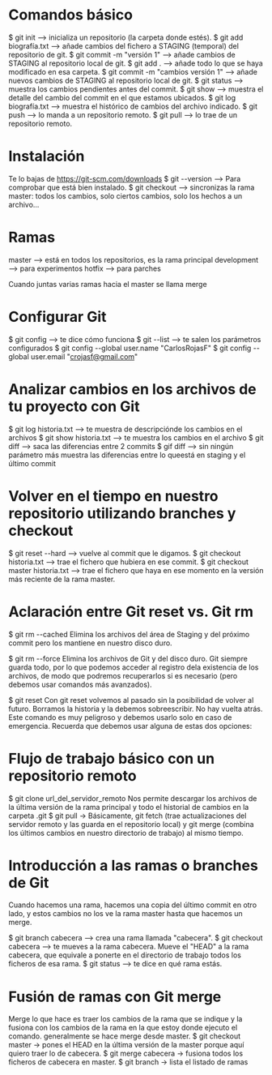 # Comandos básico
$ git init --> inicializa un repositorio (la carpeta donde estés).
$ git add biografía.txt --> añade cambios del fichero a STAGING (temporal) del repositorio  de git.
$ git commit -m "versión 1" --> añade cambios de STAGING al  repositorio local de git.
$ git add . --> añade todo lo que se haya modificado en esa carpeta.
$ git commit -m "cambios versión 1" --> añade nuevos cambios de STAGING al repositorio local de git.
$ git status --> muestra los cambios pendientes antes del commit.
$ git show --> muestra el detalle del cambio del commit en el que estamos ubicados.
$ git log biografía.txt --> muestra el histórico de cambios del archivo indicado.
$ git push --> lo manda a un repositorio remoto.
$ git pull --> lo trae de un repositorio remoto.

# Instalación
Te lo bajas de https://git-scm.com/downloads
$ git --version --> Para comprobar que está bien instalado.
$ git checkout --> sincronizas la rama master: todos los cambios, solo ciertos cambios, solo los hechos a un archivo...

# Ramas
master --> está en todos los repositorios, es la rama principal
development --> para experimentos
hotfix --> para parches

Cuando juntas varias ramas hacia el master se llama merge

# Configurar Git
$ git config --> te dice cómo funciona
$ git --list --> te salen los parámetros configurados
$ git config --global user.name "CarlosRojasF"
$ git config --global user.email "crojasf@gmail.com"

# Analizar cambios en los archivos de tu proyecto con Git
$ git log historia.txt --> te muestra de descripciónde los cambios en el archivos
$ git show historia.txt --> te muestra los cambios en el archivo
$ git diff <HASHcommit1> <HASHcommit2> --> saca las diferencias entre 2 commits
$ gif diff --> sin ningún parámetro más muestra las diferencias entre lo queestá en staging y el último commit 

# Volver en el tiempo en nuestro repositorio utilizando branches y checkout
$ git reset <commit> --hard --> vuelve al commit que le digamos.
$ git checkout <commit> historia.txt --> trae el fichero que hubiera en ese commit.
$ git checkout master historia.txt --> trae el fichero que haya en ese momento en la versión más reciente de la rama master.


# Aclaración entre Git reset vs. Git rm
$ git rm --cached
Elimina los archivos del área de Staging y del próximo commit pero los mantiene en nuestro disco duro.

$ git rm --force
Elimina los archivos de Git y del disco duro. Git siempre guarda todo, por lo que podemos acceder al registro dela existencia de los archivos, de modo que podremos recuperarlos si es necesario (pero debemos usar comandos más avanzados).

$ git reset
Con git reset volvemos al pasado sin la posibilidad de volver al futuro. Borramos la historia y la debemos sobreescribir. No hay vuelta atrás. Este comando es muy peligroso y debemos usarlo solo en caso de emergencia. Recuerda que debemos usar alguna de estas dos opciones:


# Flujo de trabajo básico con un repositorio remoto
$ git clone url_del_servidor_remoto
Nos permite descargar los archivos de la última versión de la rama principal y todo el historial de cambios en la carpeta .git
$ git pull -> Básicamente, git fetch (trae actualizaciones del servidor remoto y las guarda en el repositorio local) y git merge (combina los últimos cambios en nuestro directorio de trabajo) al mismo tiempo.

# Introducción a las ramas o branches de Git
Cuando hacemos una rama, hacemos una copia del último commit en otro lado, y estos cambios no los ve la rama master hasta que hacemos un merge.

$ git branch cabecera --> crea una rama llamada "cabecera".
$ git checkout cabecera --> te mueves a la rama cabecera. Mueve el "HEAD" a la rama cabecera, que equivale a ponerte en el directorio de trabajo todos los ficheros de esa rama.
$ git status --> te dice en qué rama estás.

# Fusión de ramas con Git merge
Merge lo que hace es traer los cambios de la rama que se indique y la fusiona con los cambios de la rama en la que estoy donde ejecuto el comando. generalmente se hace merge desde master.
$ git checkout master -> pones el HEAD en la última versión de la master porque aquí quiero traer lo de cabecera.
$ git merge cabecera -> fusiona todos los ficheros de cabecera en master.
$ git branch -> lista el listado de ramas

